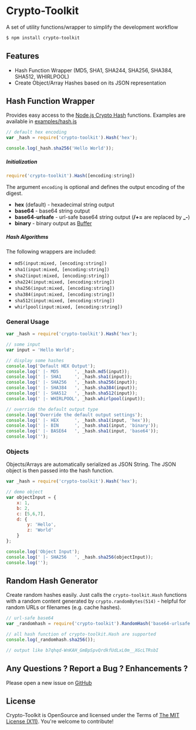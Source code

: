 Crypto-Toolkit
==============

A set of utility functions/wrapper to simplify the development workflow

```bash
$ npm install crypto-toolkit
```

Features
--------

* Hash Function Wrapper (MD5, SHA1, SHA244, SHA256, SHA384, SHA512, WHIRLPOOL)
* Create Object/Array Hashes based on its JSON representation


Hash Function Wrapper
---------------------

Provides easy access to the [Node.js Crypto Hash](https://nodejs.org/api/crypto.html#crypto_class_hash) functions. Examples are available in [examples/hash.js](examples/hashes.js)

```js
// default hex encoding
var _hash = require('crypto-toolkit').Hash('hex');

console.log(_hash.sha256('Hello World'));
```

##### Initialization #####

```js
require('crypto-toolkit').Hash([encoding:string])
```

The argument `encoding` is optional and defines the output encoding of the digest.

 * **hex** (default) - hexadecimal string output
 * **base64** - base64 string output
 * **base64-urlsafe** - url-safe base64 string output (**/+=** are replaced by **_-**)
 * **binary** - binary output as [Buffer](https://nodejs.org/api/buffer.html)

##### Hash Algorithms #####

The following wrappers are included:

 * `md5(input:mixed, [encoding:string])`
 * `sha1(input:mixed, [encoding:string])`
 * `sha2(input:mixed, [encoding:string])`
 * `sha224(input:mixed, [encoding:string])`
 * `sha256(input:mixed, [encoding:string])`
 * `sha384(input:mixed, [encoding:string])`
 * `sha512(input:mixed, [encoding:string])`
 * `whirlpool(input:mixed, [encoding:string])` 
 
### General Usage ###

```js
var _hash = require('crypto-toolkit').Hash('hex');

// some input
var input = 'Hello World';

// display some hashes
console.log('Default HEX Output');
console.log(' |- MD5      ', _hash.md5(input));
console.log(' |- SHA1     ', _hash.sha1(input));
console.log(' |- SHA256   ', _hash.sha256(input));
console.log(' |- SHA384   ', _hash.sha384(input));
console.log(' |- SHA512   ', _hash.sha512(input));
console.log(' |- WHIRLPOOL', _hash.whirlpool(input));

// override the default output type
console.log('Override the default output settings');
console.log(' |- HEX      ', _hash.sha1(input, 'hex'));
console.log(' |- BIN      ', _hash.sha1(input, 'binary'));
console.log(' |- BASE64   ', _hash.sha1(input, 'base64'));
console.log('');
```

### Objects ###

Objects/Arrays are automatically serialized as JSON String. The JSON object is then passed into the hash function.

```js
var _hash = require('crypto-toolkit').Hash('hex');

// demo object
var objectInput = {
    x: 1,
    b: 2,
    c: [5,6,7],
    d: {
        y: 'Hello',
        z: 'World'
    }
};

console.log('Object Input');
console.log(' |- SHA256   ', _hash.sha256(objectInput));
console.log('');
```

Random Hash Generator
---------------------

Create random hashes easily. Just calls the `crypto-toolkit.Hash` functions with a random content generated by `crypto.randomBytes(514)` - helpful for random URLs or filenames (e.g. cache hashes).

```js
// url-safe base64
var _randomhash = require('crypto-toolkit').RandomHash('base64-urlsafe');

// all hash function of crypto-toolkit.Hash are supported
console.log(_randomhash.sha256());

// output like b7qhqd-WnKAH_GmBpSpvQrdkfUdLxL0m__XGcLTRsbI
```

Any Questions ? Report a Bug ? Enhancements ?
---------------------------------------------
Please open a new issue on [GitHub](https://github.com/AndiDittrich/Node.Crypto-Toolkit/issues)

License
-------
Crypto-Toolkit is OpenSource and licensed under the Terms of [The MIT License (X11)](http://opensource.org/licenses/MIT). You're welcome to contribute!